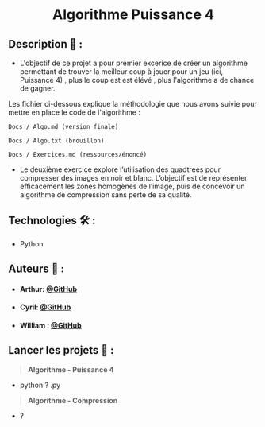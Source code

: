  # <p align="center"> Algorithme Puissance 4 </p>

## Description 📝 :

- L'objectif de ce projet a pour premier excerice de créer un algorithme permettant de trouver la meilleur coup à jouer pour un jeu (ici, Puissance 4) ,
plus le coup est est élévé , plus l'algorithme a de chance de gagner.

 Les fichier ci-dessous explique la méthodologie que nous avons suivie pour mettre en place le code de l'algorithme :
  
  ```
  Docs / Algo.md (version finale)

  Docs / Algo.txt (brouillon)

  Docs / Exercices.md (ressources/énoncé)
  ```

  - Le deuxième exercice explore l’utilisation des quadtrees pour compresser des images en noir et blanc. L’objectif est de représenter efficacement les zones homogènes de l’image, puis de concevoir un algorithme de compression sans perte de sa qualité.
  
## Technologies 🛠️ :

- Python 

## Auteurs 🙇 :
- #### Arthur: [@GitHub](https://github.com/L0wBly)
- #### Cyril: [@GitHub](https://github.com/Cyril-Mathe)
- #### William : [@GitHub](https://github.com/Wyll-exe)


## Lancer les projets 🚀 :

>**Algorithme - Puissance 4**

- python ? .py


>**Algorithme - Compression**

- ?
